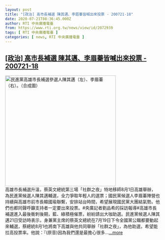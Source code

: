 ```yaml
---
layout: post
title: "[政治] 高市長補選 陳其邁、李眉蓁皆喊出來投票 - 200721-18"
date: 2020-07-21T08:36:45.000Z
author: RTI 中央廣播電臺
from: https://www.rti.org.tw/news/view/id/2072939
tags: [ RTI 中央廣播電臺 ]
categories: [ news, RTI 中央廣播電臺 ]
---
```

<!--1595320605000-->
[[政治] 高市長補選 陳其邁、李眉蓁皆喊出來投票 - 200721-18](https://www.rti.org.tw/news/view/id/2072939)
------

<div>
<img src="https://static.rti.org.tw/assets/thumbnails/2020/07/11/e3bd2fd27b43db50c27a903a4619bf6d.jpg" width="360" alt="民進黨高雄市長補選參選人陳其邁（左）、李眉蓁（右）。（合成圖）" title="民進黨高雄市長補選參選人陳其邁（左）、李眉蓁（右）。（合成圖）"><br>高雄市長補選升溫，蔡英文總統第三場「社群之夜」特地移師8月1日高雄舉辦，為民進黨候選人陳其邁輔選，全力爭取年輕人的選票；國民黨候選人李眉蓁陣營也持續與高雄市前市長韓國瑜聯繫，安排站台時間，希望展現國民黨大團結氣勢。他們也都同聲呼籲支持者一定要出來投票。#央廣記者劉品希的採訪報導#高雄市長補選進入最後衝刺後期，藍、綠積極催票，紛紛請出大咖助選。民進黨候選人陳其邁21日受訪時表示，身兼黨主席的蔡英文總統在7月19日下令全國黨公職都要動起來輔選，蔡總統8月1也將南下高雄與他共同舉辦「社群之夜」，為他助選，希望能拉高投票率。他說：『(原音)因為我們還是最擔心很多...<a target="_blank" href="https://www.rti.org.tw/news/view/id/2072939">...more</a>
</div>
